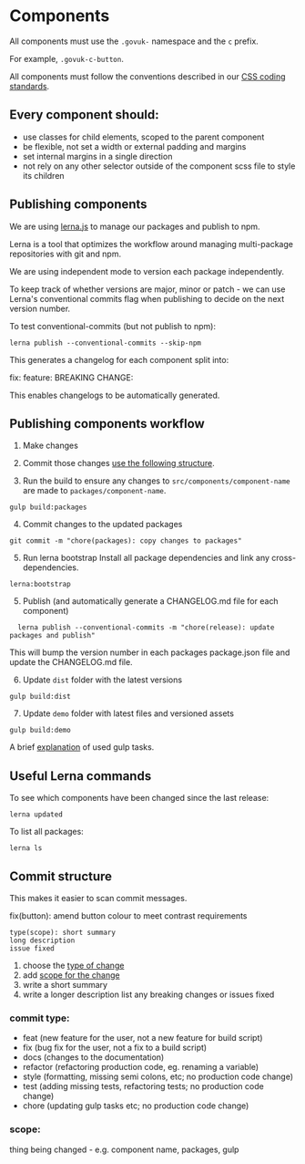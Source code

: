 # Components

All components must use the `.govuk-` namespace and the `c` prefix.

For example, `.govuk-c-button`.

All components must follow the conventions described in our [CSS coding standards](coding-standards/css.md).

## Every component should:
* use classes for child elements, scoped to the parent component
* be flexible, not set a width or external padding and margins
* set internal margins in a single direction
* not rely on any other selector outside of the component scss file to style its children

## Publishing components

We are using [lerna.js](https://lernajs.io/) to manage our packages and publish to npm.

Lerna is a tool that optimizes the workflow around managing multi-package repositories with git and npm.

We are using independent mode to version each package independently.

To keep track of whether versions are major, minor or patch - we can use Lerna's conventional commits flag when publishing to decide on the next version number.

To test conventional-commits (but not publish to npm):

    lerna publish --conventional-commits --skip-npm

This generates a changelog for each component split into:

fix:
feature:
BREAKING CHANGE:

This enables changelogs to be automatically generated.

## Publishing components workflow

1. Make changes

2. Commit those changes [use the following structure](#commit-structure).

3. Run the build to ensure any changes to `src/components/component-name` are made to `packages/component-name`.

```
gulp build:packages
```

4. Commit changes to the updated packages

```
git commit -m "chore(packages): copy changes to packages"
```

5. Run lerna bootstrap
Install all package dependencies and link any cross-dependencies.

```
lerna:bootstrap
```

5. Publish (and automatically generate a CHANGELOG.md file for each component)

```
  lerna publish --conventional-commits -m "chore(release): update packages and publish"
```

This will bump the version number in each packages package.json file and update the CHANGELOG.md file.

6. Update `dist` folder with the latest versions

```
gulp build:dist
```

7. Update `demo` folder with latest files and versioned assets

```
gulp build:demo
```

A brief [explanation](gulp-tasks.md) of used gulp tasks.

## Useful Lerna commands

To see which components have been changed since the last release:

    lerna updated

To list all packages:

    lerna ls

## Commit structure

This makes it easier to scan commit messages.

fix(button): amend button colour to meet contrast requirements


```
type(scope): short summary
long description
issue fixed
```

1. choose the [type of change](#commit-type)
2. add [scope for the change](#scope)
3. write a short summary
4. write a longer description
   list any breaking changes or issues fixed

### commit type:
- feat (new feature for the user, not a new feature for build script)
- fix (bug fix for the user, not a fix to a build script)
- docs (changes to the documentation)
- refactor (refactoring production code, eg. renaming a variable)
- style (formatting, missing semi colons, etc; no production code change)
- test (adding missing tests, refactoring tests; no production code change)
- chore (updating gulp tasks etc; no production code change)

### scope:
thing being changed - e.g. component name, packages, gulp
